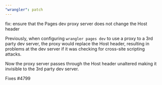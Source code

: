 ```yaml
---
"wrangler": patch
---
```


fix: ensure that the Pages dev proxy server does not change the Host header

Previously, when configuring `wrangler pages dev` to use a proxy to a 3rd party dev server,
the proxy would replace the Host header, resulting in problems at the dev server if it was
checking for cross-site scripting attacks.

Now the proxy server passes through the Host header unaltered making it invisible to the
3rd party dev server.

Fixes #4799
